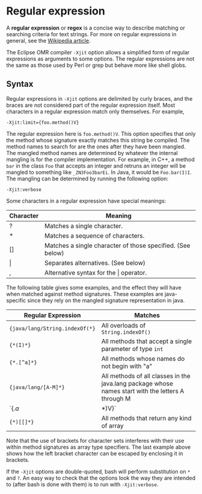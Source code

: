 <!--
Copyright (c) 2016, 2017 IBM Corp. and others

This program and the accompanying materials are made available under
the terms of the Eclipse Public License 2.0 which accompanies this
distribution and is available at https://www.eclipse.org/legal/epl-2.0/
or the Apache License, Version 2.0 which accompanies this distribution and
is available at https://www.apache.org/licenses/LICENSE-2.0.

This Source Code may also be made available under the following
Secondary Licenses when the conditions for such availability set
forth in the Eclipse Public License, v. 2.0 are satisfied: GNU
General Public License, version 2 with the GNU Classpath 
Exception [1] and GNU General Public License, version 2 with the
OpenJDK Assembly Exception [2].

[1] https://www.gnu.org/software/classpath/license.html
[2] http://openjdk.java.net/legal/assembly-exception.html

SPDX-License-Identifier: EPL-2.0 OR Apache-2.0 OR GPL-2.0 WITH Classpath-exception-2.0 OR LicenseRef-GPL-2.0 WITH Assembly-exception
-->

# Regular expression

A **regular expression** or **regex** is a concise way to describe matching or searching criteria for text strings. For more on regular expressions in general, see the [Wikipedia article](https://en.wikipedia.org/wiki/Regular_expression).

The Eclipse OMR compiler `-Xjit` option allows a simplified form of regular expressions as arguments to some options. The regular expressions are not the same as those used by Perl or grep but behave more like shell globs.

## Syntax

Regular expressions in `-Xjit` options are delimited by curly braces, and the braces are not considered part of the regular expression itself. Most characters in a regular expression match only themselves. For example,

```
-Xjit:limit={foo.method()V}
```

The regular expression here is `foo.method()V`. This option specifies that only the method whose signature exactly matches this string be compiled. The method names to search for are the ones after they have been mangled. The mangled method names are determined by whatever the internal mangling is for the compiler implementation. For example, in C++, a method `bar` in the class `Foo` that accepts an integer and retruns an integer will be mangled to something like `_ZN3Foo3barEi`. In Java, it would be `Foo.bar(I)I`. The mangling can be determined by running the following option:

```
-Xjit:verbose
```

Some characters in a regular expression have special meanings:

Character   |  Meaning
-----       |  -----
?           |  Matches a single character.
\*          |  Matches a sequence of characters.
\[\]        |  Matches a single character of those specified. (See below)
\|          |  Separates alternatives. (See below)
,           |  Alternative syntax for the \| operator.

The following table gives some examples, and the effect they will have when matched against method signatures. These examples are java-specific since they rely on the mangled signature representation in java.

Regular Expression               |  Matches
------------------               |  -------
`{java/lang/String.indexOf(*}`   |  All overloads of `String.indexOf()`
`{*(I)*}`                        |  All methods that accept a single parameter of type `int`
`{*.[^a]*}`                      |  All methods whose names do not begin with "a"
`{java/lang/[A-M]*}`             |  All methods of all classes in the java.lang package whose names start with the letters A through M
`{*.a*|*)V}`                     |  All methods that begin with "a" or return `void`
`{*)[[]*}`                       |  All methods that return any kind of array

Note that the use of brackets for character sets interferes with their use within method signatures as array type specifiers. The last example above shows how the left bracket character can be escaped by enclosing it in brackets.

If the `-Xjit` options are double-quoted, bash will perform substitution on `*` and `?`. An easy way to check that the options look the way they are intended to (after bash is done with them) is to run with `-Xjit:verbose`.
